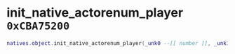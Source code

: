 # init_native_actorenum_player `0xCBA75200`

```lua
natives.object.init_native_actorenum_player(_unk0 --[[ number ]], _unk1 --[[ number ]], _unk2 --[[ number ]], _unk3 --[[ number ]])
```
